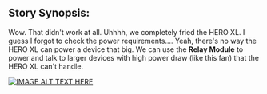 ## Story Synopsis:

Wow. That didn't work at all. Uhhhh, we completely fried the HERO XL. I guess I forgot to check the power requirements.... Yeah, there's no way the HERO XL can power a device that big. We can use the **Relay Module** to power and talk to larger devices with high power draw (like this fan) that the HERO XL can't handle. 

[![IMAGE ALT TEXT HERE](https://img.youtube.com/vi/bJXxQL7Q6SY/0.jpg)](https://www.youtube.com/watch?v=bJXxQL7Q6SY)



